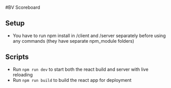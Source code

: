 #BV Scoreboard
## Setup
- You have to run npm install in /client and /server separately before using any commands (they have separate npm_module folders)

## Scripts
- Run `npm run dev` to start both the react build and server with live reloading
- Run `npm run build` to build the react app for deployment